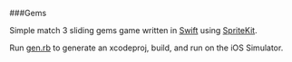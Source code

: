 ###Gems

Simple match 3 sliding gems game written in [Swift](https://developer.apple.com/swift/) using [SpriteKit](https://developer.apple.com/library/ios/documentation/GraphicsAnimation/Conceptual/SpriteKit_PG/Introduction/Introduction.html).

Run [gen.rb](/gen.rb) to generate an xcodeproj, build, and run on the iOS Simulator.
